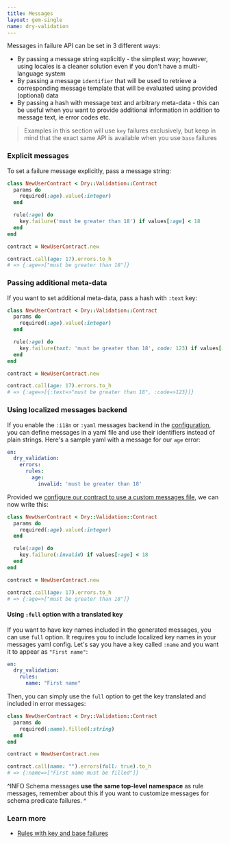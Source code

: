 ```yaml
---
title: Messages
layout: gem-single
name: dry-validation
---
```


Messages in failure API can be set in 3 different ways:

- By passing a message string explicitly - the simplest way; however, using locales is a cleaner solution even if you don't have a multi-language system
- By passing a message `identifier` that will be used to retrieve a corresponding message template that will be evaluated using provided (optional) data
- By passing a hash with message text and arbitrary meta-data - this can be useful when you want to provide additional information in addition to message text, ie error codes etc.

> Examples in this section will use `key` failures exclusively, but keep in mind that the exact same API is available when you use `base` failures

### Explicit messages

To set a failure message explicitly, pass a message string:

```ruby
class NewUserContract < Dry::Validation::Contract
  params do
    required(:age).value(:integer)
  end

  rule(:age) do
    key.failure('must be greater than 18') if values[:age] < 18
  end
end

contract = NewUserContract.new

contract.call(age: 17).errors.to_h
# => {:age=>["must be greater than 18"]}
```

### Passing additional meta-data

If you want to set additional meta-data, pass a hash with `:text` key:

```ruby
class NewUserContract < Dry::Validation::Contract
  params do
    required(:age).value(:integer)
  end

  rule(:age) do
    key.failure(text: 'must be greater than 18', code: 123) if values[:age] < 18
  end
end

contract = NewUserContract.new

contract.call(age: 17).errors.to_h
# => {:age=>[{:text=>"must be greater than 18", :code=>123}]}
```

### Using localized messages backend

If you enable the `:i18n` or `:yaml` messages backend in the [configuration](docs::configuration), you can define messages in a yaml file and use their identifiers instead of plain strings. Here's a sample yaml with a message for our `age` error:

```yaml
en:
  dry_validation:
    errors:
      rules:
        age:
          invalid: 'must be greater than 18'
```

Provided we [configure our contract to use a custom messages file](docs::configuration#example), we can now write this:

```ruby
class NewUserContract < Dry::Validation::Contract
  params do
    required(:age).value(:integer)
  end

  rule(:age) do
    key.failure(:invalid) if values[:age] < 18
  end
end

contract = NewUserContract.new

contract.call(age: 17).errors.to_h
# => {:age=>["must be greater than 18"]}
```

#### Using `:full` option with a translated key

If you want to have key names included in the generated messages, you can use `full` option. It requires you to include localized key names in your messages yaml config. Let's say you have a key called `:name` and you want it to appear as `"First name"`:

```yaml
en:
  dry_validation:
    rules:
      name: "First name"
```

Then, you can simply use the `full` option to get the key translated and included in error messages:

```ruby
class NewUserContract < Dry::Validation::Contract
  params do
    required(:name).filled(:string)
  end
end

contract = NewUserContract.new

contract.call(name: "").errors(full: true).to_h
# => {:name=>["First name must be filled"]}
```

^INFO
Schema messages **use the same top-level namespace** as rule messages, remember about this if you want to customize messages for schema predicate failures.
^

### Learn more

- [Rules with key and base failures](docs::rules#key-failures)
